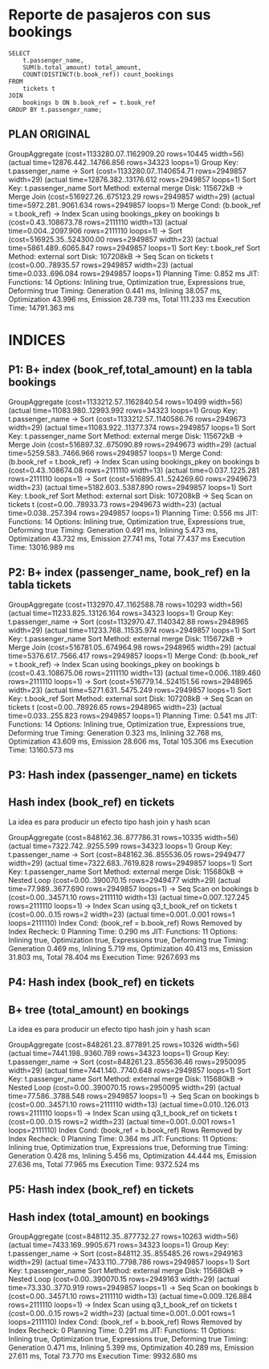 # Reporte de pasajeros con sus bookings

```
SELECT
	t.passenger_name,
	SUM(b.total_amount) total_amount,
	COUNT(DISTINCT(b.book_ref)) count_bookings
FROM 
	tickets t
JOIN 
	bookings b ON b.book_ref = t.book_ref
GROUP BY t.passenger_name;
```


## PLAN ORIGINAL
GroupAggregate  (cost=1133280.07..1162909.20 rows=10445 width=56) (actual time=12876.442..14766.856 rows=34323 loops=1)
  Group Key: t.passenger_name
  ->  Sort  (cost=1133280.07..1140654.71 rows=2949857 width=29) (actual time=12876.382..13176.612 rows=2949857 loops=1)
        Sort Key: t.passenger_name
        Sort Method: external merge  Disk: 115672kB
        ->  Merge Join  (cost=516927.26..675123.29 rows=2949857 width=29) (actual time=5972.281..9061.634 rows=2949857 loops=1)
              Merge Cond: (b.book_ref = t.book_ref)
              ->  Index Scan using bookings_pkey on bookings b  (cost=0.43..108673.78 rows=2111110 width=13) (actual time=0.004..2097.906 rows=2111110 loops=1)
              ->  Sort  (cost=516925.35..524300.00 rows=2949857 width=23) (actual time=5861.489..6065.847 rows=2949857 loops=1)
                    Sort Key: t.book_ref
                    Sort Method: external sort  Disk: 107208kB
                    ->  Seq Scan on tickets t  (cost=0.00..78935.57 rows=2949857 width=23) (actual time=0.033..696.084 rows=2949857 loops=1)
Planning Time: 0.852 ms
JIT:
  Functions: 14
  Options: Inlining true, Optimization true, Expressions true, Deforming true
  Timing: Generation 0.441 ms, Inlining 38.057 ms, Optimization 43.996 ms, Emission 28.739 ms, Total 111.233 ms
Execution Time: 14791.363 ms

# INDICES

## P1: B+ index (book_ref,total_amount) en la tabla bookings
GroupAggregate  (cost=1133212.57..1162840.54 rows=10499 width=56) (actual time=11083.980..12993.992 rows=34323 loops=1)
  Group Key: t.passenger_name
  ->  Sort  (cost=1133212.57..1140586.76 rows=2949673 width=29) (actual time=11083.922..11377.374 rows=2949857 loops=1)
        Sort Key: t.passenger_name
        Sort Method: external merge  Disk: 115672kB
        ->  Merge Join  (cost=516897.32..675090.89 rows=2949673 width=29) (actual time=5259.583..7466.966 rows=2949857 loops=1)
              Merge Cond: (b.book_ref = t.book_ref)
              ->  Index Scan using bookings_pkey on bookings b  (cost=0.43..108674.08 rows=2111110 width=13) (actual time=0.037..1225.281 rows=2111110 loops=1)
              ->  Sort  (cost=516895.41..524269.60 rows=2949673 width=23) (actual time=5182.603..5387.890 rows=2949857 loops=1)
                    Sort Key: t.book_ref
                    Sort Method: external sort  Disk: 107208kB
                    ->  Seq Scan on tickets t  (cost=0.00..78933.73 rows=2949673 width=23) (actual time=0.038..257.394 rows=2949857 loops=1)
Planning Time: 0.556 ms
JIT:
  Functions: 14
  Options: Inlining true, Optimization true, Expressions true, Deforming true
  Timing: Generation 0.491 ms, Inlining 5.473 ms, Optimization 43.732 ms, Emission 27.741 ms, Total 77.437 ms
Execution Time: 13016.989 ms


## P2: B+ index (passenger_name, book_ref) en la tabla tickets
GroupAggregate  (cost=1132970.47..1162588.78 rows=10293 width=56) (actual time=11233.825..13126.164 rows=34323 loops=1)
  Group Key: t.passenger_name
  ->  Sort  (cost=1132970.47..1140342.88 rows=2948965 width=29) (actual time=11233.768..11535.974 rows=2949857 loops=1)
        Sort Key: t.passenger_name
        Sort Method: external merge  Disk: 115672kB
        ->  Merge Join  (cost=516781.05..674964.98 rows=2948965 width=29) (actual time=5376.617..7566.417 rows=2949857 loops=1)
              Merge Cond: (b.book_ref = t.book_ref)
              ->  Index Scan using bookings_pkey on bookings b  (cost=0.43..108675.06 rows=2111110 width=13) (actual time=0.006..1189.460 rows=2111110 loops=1)
              ->  Sort  (cost=516779.14..524151.56 rows=2948965 width=23) (actual time=5271.631..5475.249 rows=2949857 loops=1)
                    Sort Key: t.book_ref
                    Sort Method: external sort  Disk: 107208kB
                    ->  Seq Scan on tickets t  (cost=0.00..78926.65 rows=2948965 width=23) (actual time=0.033..255.823 rows=2949857 loops=1)
Planning Time: 0.541 ms
JIT:
  Functions: 14
  Options: Inlining true, Optimization true, Expressions true, Deforming true
  Timing: Generation 0.323 ms, Inlining 32.768 ms, Optimization 43.609 ms, Emission 28.606 ms, Total 105.306 ms
Execution Time: 13160.573 ms


## P3: Hash index (passenger_name) en tickets
##	   Hash index (book_ref) en tickets
La idea es para producir un efecto tipo hash join y hash scan

GroupAggregate  (cost=848162.36..877786.31 rows=10335 width=56) (actual time=7322.742..9255.599 rows=34323 loops=1)
  Group Key: t.passenger_name
  ->  Sort  (cost=848162.36..855536.05 rows=2949477 width=29) (actual time=7322.683..7619.828 rows=2949857 loops=1)
        Sort Key: t.passenger_name
        Sort Method: external merge  Disk: 115680kB
        ->  Nested Loop  (cost=0.00..390070.15 rows=2949477 width=29) (actual time=77.989..3677.690 rows=2949857 loops=1)
              ->  Seq Scan on bookings b  (cost=0.00..34571.10 rows=2111110 width=13) (actual time=0.007..127.245 rows=2111110 loops=1)
              ->  Index Scan using q3_t_book_ref on tickets t  (cost=0.00..0.15 rows=2 width=23) (actual time=0.001..0.001 rows=1 loops=2111110)
                    Index Cond: (book_ref = b.book_ref)
                    Rows Removed by Index Recheck: 0
Planning Time: 0.290 ms
JIT:
  Functions: 11
  Options: Inlining true, Optimization true, Expressions true, Deforming true
  Timing: Generation 0.469 ms, Inlining 5.719 ms, Optimization 40.413 ms, Emission 31.803 ms, Total 78.404 ms
Execution Time: 9267.693 ms

## P4: Hash index (book_ref) en tickets
##     B+ tree (total_amount) en bookings
La idea es para producir un efecto tipo hash join y hash scan

GroupAggregate  (cost=848261.23..877891.25 rows=10326 width=56) (actual time=7441.198..9360.789 rows=34323 loops=1)
  Group Key: t.passenger_name
  ->  Sort  (cost=848261.23..855636.46 rows=2950095 width=29) (actual time=7441.140..7740.648 rows=2949857 loops=1)
        Sort Key: t.passenger_name
        Sort Method: external merge  Disk: 115680kB
        ->  Nested Loop  (cost=0.00..390070.15 rows=2950095 width=29) (actual time=77.586..3788.548 rows=2949857 loops=1)
              ->  Seq Scan on bookings b  (cost=0.00..34571.10 rows=2111110 width=13) (actual time=0.010..126.013 rows=2111110 loops=1)
              ->  Index Scan using q3_t_book_ref on tickets t  (cost=0.00..0.15 rows=2 width=23) (actual time=0.001..0.001 rows=1 loops=2111110)
                    Index Cond: (book_ref = b.book_ref)
                    Rows Removed by Index Recheck: 0
Planning Time: 0.364 ms
JIT:
  Functions: 11
  Options: Inlining true, Optimization true, Expressions true, Deforming true
  Timing: Generation 0.428 ms, Inlining 5.456 ms, Optimization 44.444 ms, Emission 27.636 ms, Total 77.965 ms
Execution Time: 9372.524 ms

## P5: Hash index (book_ref) en tickets
##	   Hash index (total_amount) en bookings
GroupAggregate  (cost=848112.35..877732.27 rows=10263 width=56) (actual time=7433.169..9905.671 rows=34323 loops=1)
  Group Key: t.passenger_name
  ->  Sort  (cost=848112.35..855485.26 rows=2949163 width=29) (actual time=7433.110..7798.786 rows=2949857 loops=1)
        Sort Key: t.passenger_name
        Sort Method: external merge  Disk: 115680kB
        ->  Nested Loop  (cost=0.00..390070.15 rows=2949163 width=29) (actual time=73.330..3770.919 rows=2949857 loops=1)
              ->  Seq Scan on bookings b  (cost=0.00..34571.10 rows=2111110 width=13) (actual time=0.009..126.884 rows=2111110 loops=1)
              ->  Index Scan using q3_t_book_ref on tickets t  (cost=0.00..0.15 rows=2 width=23) (actual time=0.001..0.001 rows=1 loops=2111110)
                    Index Cond: (book_ref = b.book_ref)
                    Rows Removed by Index Recheck: 0
Planning Time: 0.291 ms
JIT:
  Functions: 11
  Options: Inlining true, Optimization true, Expressions true, Deforming true
  Timing: Generation 0.471 ms, Inlining 5.399 ms, Optimization 40.289 ms, Emission 27.611 ms, Total 73.770 ms
Execution Time: 9932.680 ms
